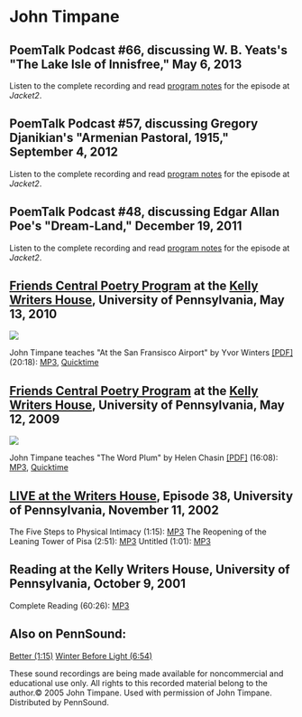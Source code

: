 John Timpane
============

PoemTalk Podcast \#66, discussing W. B. Yeats's "The Lake Isle of Innisfree," May 6, 2013
-----------------------------------------------------------------------------------------

Listen to the complete recording and read [program notes](http://jacket2.org/podcasts/deep-hearts-core-sound-poemtalk-66) for the episode at *Jacket2*.

PoemTalk Podcast \#57, discussing Gregory Djanikian's "Armenian Pastoral, 1915," September 4, 2012
--------------------------------------------------------------------------------------------------

Listen to the complete recording and read [program notes](http://jacket2.org/podcasts/cut-same-tongue-poemtalk-57) for the episode at *Jacket2*.

PoemTalk Podcast \#48, discussing Edgar Allan Poe's "Dream-Land," December 19, 2011
-----------------------------------------------------------------------------------

Listen to the complete recording and read [program notes](https://jacket2.org/commentary/ill-angelic-poetics-poemtalk-48) for the episode at *Jacket2*.

[Friends Central Poetry Program](http://www.writing.upenn.edu/pennsound/x/Six-Poets-Teach.php) at the [Kelly Writers House](http://writing.upenn.edu/wh/), University of Pennsylvania, May 13, 2010
---------------------------------------------------------------------------------------------------------------------------------------------------------------------------------------------------

![](http://media.sas.upenn.edu/pennsound/groups/Friends-Central-poetry-program/2010/Timpane_5-13-10.jpg)

John Timpane teaches "At the San Fransisco Airport" by Yvor Winters [\[PDF\]](http://media.sas.upenn.edu/pennsound/groups/Friends-Central-poetry-program/2010/Timpane-John_Yvor-Wingers_SanFran-Airport_5-13-2010.pdf) (20:18): [MP3](http://media.sas.upenn.edu/pennsound/authors/Timpane/Timpane-John_Six-Poets_5-13-2010.mp3), [Quicktime](http://media.sas.upenn.edu/pennsound/groups/Friends-Central-poetry-program/2010/Timpane-John_Six-Poets-Teaching-Poetry_KWH-UPenn_5-13-10.mov)

[Friends Central Poetry Program](http://www.writing.upenn.edu/pennsound/x/Six-Poets-Teach.php) at the [Kelly Writers House](http://writing.upenn.edu/wh/), University of Pennsylvania, May 12, 2009
---------------------------------------------------------------------------------------------------------------------------------------------------------------------------------------------------

![](http://writing.upenn.edu/pennsound/x/images/6-Poets-Teach/Timpane.jpg)

John Timpane teaches "The Word Plum" by Helen Chasin [\[PDF\]](http://media.sas.upenn.edu/pennsound/groups/Friends-Central-poetry-program/Timpane-John-Chasin-Word-Plum.pdf) (16:08): [MP3](http://media.sas.upenn.edu/pennsound/groups/Friends-Central-poetry-program/Timpane-John_03_Friends-Central-poetry-program_KWH-UPenn_05-12-2009.mp3), [Quicktime](http://media.sas.upenn.edu/pennsound/groups/Friends-Central-poetry-program/Timpane-John_03_Friends-Central-poetry-program_KWH-UPenn_05-12-2009.mov)

[LIVE at the Writers House](http://writing.upenn.edu/%7Ewh/involved/series/live/), Episode 38, University of Pennsylvania, November 11, 2002
--------------------------------------------------------------------------------------------------------------------------------------------

The Five Steps to Physical Intimacy (1:15): [MP3](http://media.sas.upenn.edu/LiveKWH/2002/Live_KWH_38/Timpane-John_The-Five-Steps-To-Physical-Intimacy_LiveKWH.mp3)
The Reopening of the Leaning Tower of Pisa (2:51): [MP3](http://media.sas.upenn.edu/LiveKWH/2002/Live_KWH_38/Timpane-John_The-Reopening-Of-The-Leaning-Tower-Of-Pisa_Live.mp3)
Untitled (1:01): [MP3](http://media.sas.upenn.edu/LiveKWH/2002/Live_KWH_38/Timpane-John_Untitled_LiveKWH.mp3)

Reading at the Kelly Writers House, University of Pennsylvania,
October 9, 2001
---------------------------------------------------------------

Complete Reading
(60:26): [MP3](http://media.sas.upenn.edu/pennsound/authors/Timpane/KWH/Timpane-John_full-readng_UPenn_10-9-01.mp3)

Also on PennSound:
------------------

[Better
(1:15)](http://media.sas.upenn.edu/pennsound/authors/Timpane/timpane-john_better_penn_11-11-02.mp3)
[Winter
Before Light
(6:54)](http://media.sas.upenn.edu/writershouse/mow2005/Timpane-John_Mind-of-Winter-2005.mp3)

These sound recordings are being made available for noncommercial and educational
use only. All rights to this recorded material belong to the author.© 2005
John Timpane. Used with permission of John Timpane. Distributed by PennSound.
